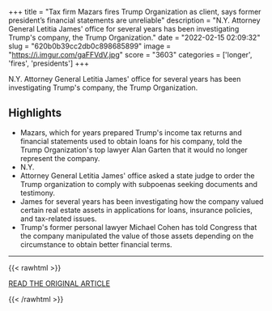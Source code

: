 +++
title = "Tax firm Mazars fires Trump Organization as client, says former president’s financial statements are unreliable"
description = "N.Y. Attorney General Letitia James' office for several years has been investigating Trump's company, the Trump Organization."
date = "2022-02-15 02:09:32"
slug = "620b0b39cc2db0c898685899"
image = "https://i.imgur.com/gaFFVdV.jpg"
score = "3603"
categories = ['longer', 'fires', 'presidents']
+++

N.Y. Attorney General Letitia James' office for several years has been investigating Trump's company, the Trump Organization.

## Highlights

- Mazars, which for years prepared Trump's income tax returns and financial statements used to obtain loans for his company, told the Trump Organization's top lawyer Alan Garten that it would no longer represent the company.
- N.Y.
- Attorney General Letitia James' office asked a state judge to order the Trump organization to comply with subpoenas seeking documents and testimony.
- James for several years has been investigating how the company valued certain real estate assets in applications for loans, insurance policies, and tax-related issues.
- Trump's former personal lawyer Michael Cohen has told Congress that the company manipulated the value of those assets depending on the circumstance to obtain better financial terms.

---

{{< rawhtml >}}
  <p class="article-category">
    <a target="_blank" href="https://www.cnbc.com/2022/02/14/trump-tax-firm-says-documents-not-reliable.html">READ THE ORIGINAL ARTICLE</a>
  </p>
{{< /rawhtml >}}
